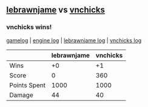 ## [lebrawnjame](<../../lebrawnjame/README.md>) vs [vnchicks](<../../vnchicks/README.md>)
### vnchicks wins!

[gamelog](<gamelog.json>) | [engine log](<engine>) | [lebrawnjame log](<lebrawnjame>) | [vnchicks log](<vnchicks>)

|              | lebrawnjame | vnchicks |
| ------------ | ----------- | -------- |
| Wins         |          +0 |       +1 |
| Score        |           0 |      360 |
| Points Spent |        1000 |     1000 |
| Damage       |          44 |       40 |
